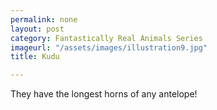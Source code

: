 ```yaml
---
permalink: none
layout: post
category: Fantastically Real Animals Series
imageurl: "/assets/images/illustration9.jpg"
title: Kudu

---
```


They have the longest horns of any antelope!

